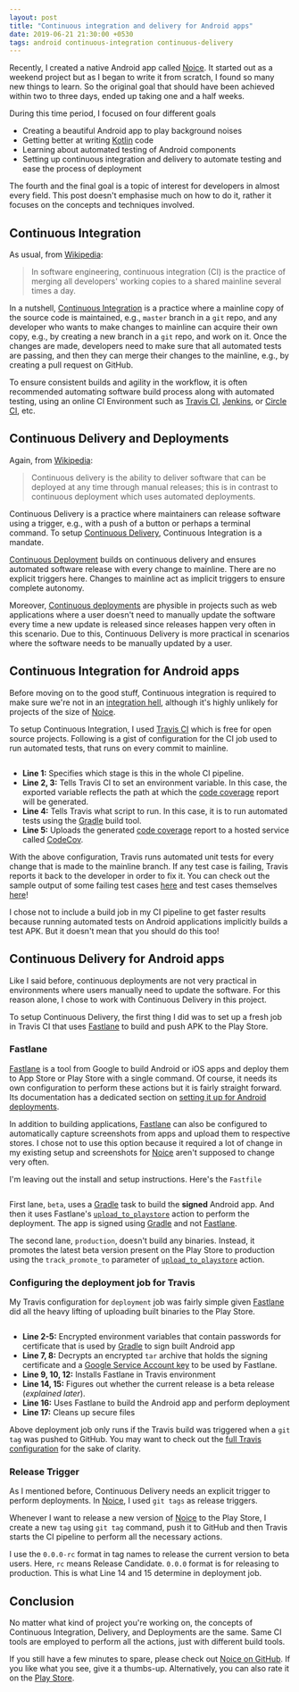```yaml
---
layout: post
title: "Continuous integration and delivery for Android apps"
date: 2019-06-21 21:30:00 +0530
tags: android continuous-integration continuous-delivery
---
```


Recently, I created a native Android app called [Noice][noice]. It started out
as a weekend project but as I began to write it from scratch, I found so many
new things to learn. So the original goal that should have been achieved within
two to three days, ended up taking one and a half weeks.

During this time period, I focused on four different goals

- Creating a beautiful Android app to play background noises
- Getting better at writing [Kotlin][kotlin] code
- Learning about automated testing of Android components
- Setting up continuous integration and delivery to automate testing and ease
  the process of deployment

The fourth and the final goal is a topic of interest for developers in almost
every field. This post doesn't emphasise much on how to do it, rather it focuses
on the concepts and techniques involved.

## Continuous Integration

As usual, from [Wikipedia][ci-wiki]:

> In software engineering, continuous integration (CI) is the practice of
> merging all developers' working copies to a shared mainline several times a
> day.

In a nutshell, [Continuous Integration][ci-wiki] is a practice where a mainline
copy of the source code is maintained, e.g., `master` branch in a `git` repo,
and any developer who wants to make changes to mainline can acquire their own
copy, e.g., by creating a new branch in a `git` repo, and work on it. Once the
changes are made, developers need to make sure that all automated tests are
passing, and then they can merge their changes to the mainline, e.g., by
creating a pull request on GitHub.

To ensure consistent builds and agility in the workflow, it is often recommended
automating software build process along with automated testing, using an online
CI Environment such as [Travis CI][travis-ci], [Jenkins][jenkins], or [Circle
CI][circle-ci], etc.

## Continuous Delivery and Deployments

Again, from [Wikipedia][cdelivery-wiki]:

> Continuous delivery is the ability to deliver software that can be deployed at
> any time through manual releases; this is in contrast to continuous deployment
> which uses automated deployments.

Continuous Delivery is a practice where maintainers can release software using a
trigger, e.g., with a push of a button or perhaps a terminal command. To setup
[Continuous Delivery][cdelivery-wiki], Continuous Integration is a mandate.

[Continuous Deployment][cdeployment-wiki] builds on continuous delivery and
ensures automated software release with every change to mainline. There are no
explicit triggers here. Changes to mainline act as implicit triggers to ensure
complete autonomy.

Moreover, [Continuous deployments][cdeployment-wiki] are physible in projects
such as web applications where a user doesn't need to manually update the
software every time a new update is released since releases happen very often in
this scenario. Due to this, Continuous Delivery is more practical in scenarios
where the software needs to be manually updated by a user.

## Continuous Integration for Android apps

Before moving on to the good stuff, Continuous integration is required to make
sure we're not in an [integration hell][integration-hell], although it's highly
unlikely for projects of the size of [Noice][noice].

To setup Continuous Integration, I used [Travis CI][travis-ci] which is free for
open source projects. Following is a gist of configuration for the CI job used
to run automated tests, that runs on every commit to mainline.

<pre data-start="29" data-end="33" data-lang="yaml"
  data-src="https://raw.githubusercontent.com/ashutoshgngwr/noice/0.2.1/.travis.yml"
  data-view="https://github.com/ashutoshgngwr/noice/blob/0.2.1/.travis.yml#L29-L33"
></pre>

- **Line 1:** Specifies which stage is this in the whole CI pipeline.
- **Line 2, 3:** Tells Travis CI to set an environment variable. In this case,
  the exported variable reflects the path at which the [code
  coverage][code-coverage] report will be generated.
- **Line 4:** Tells Travis what script to run. In this case, it is to run
  automated tests using the [Gradle][gradle] build tool.
- **Line 5:** Uploads the generated [code coverage][code-coverage] report to a
  hosted service called [CodeCov][codecov].

With the above configuration, Travis runs automated unit tests for every change
that is made to the mainline branch. If any test case is failing, Travis reports
it back to the developer in order to fix it. You can check out the sample output
of some failing test cases [here][travis-test-job-log] and test cases themselves
[here][noice-tests]!

I chose not to include a build job in my CI pipeline to get faster results
because running automated tests on Android applications implicitly builds a test
APK. But it doesn't mean that you should do this too!

## Continuous Delivery for Android apps

Like I said before, continuous deployments are not very practical in
environments where users manually need to update the software. For this reason
alone, I chose to work with Continuous Delivery in this project.

To setup Continuous Delivery, the first thing I did was to set up a fresh job in
Travis CI that uses [Fastlane][fastlane] to build and push APK to the Play
Store.

### Fastlane

[Fastlane][fastlane] is a tool from Google to build Android or iOS apps and
deploy them to App Store or Play Store with a single command. Of course, it
needs its own configuration to perform these actions but it is fairly straight
forward. Its documentation has a dedicated section on [setting it up for Android
deployments][fastlane-android-docs].

In addition to building applications, [Fastlane][fastlane] can also be
configured to automatically capture screenshots from apps and upload them to
respective stores. I chose not to use this option because it required a lot of
change in my existing setup and screenshots for [Noice][noice] aren't supposed
to change very often.

I'm leaving out the install and setup instructions. Here's the `Fastfile`

<pre data-start="16" data-lang="plaintext"
  data-src="https://raw.githubusercontent.com/ashutoshgngwr/noice/0.2.1/fastlane/Fastfile"
  data-view="https://github.com/ashutoshgngwr/noice/blob/0.2.1/fastlane/Fastfile#L16-L41"
></pre>

First lane, `beta`, uses a [Gradle][gradle] task to build the **signed** Android
app. And then it uses Fastlane's [`upload_to_playstore`][fastlane-utp-docs]
action to perform the deployment. The app is signed using [Gradle][gradle] and
not [Fastlane][fastlane].

The second lane, `production`, doesn't build any binaries. Instead, it promotes
the latest beta version present on the Play Store to production using the
`track_promote_to` parameter of [`upload_to_playstore`][fastlane-utp-docs]
action.

### Configuring the deployment job for Travis

My Travis configuration for `deployment` job was fairly simple given
[Fastlane][fastlane] did all the heavy lifting of uploading built binaries to
the Play Store.

<pre data-start="34" data-end="50" data-lang="yaml"
  data-src="https://raw.githubusercontent.com/ashutoshgngwr/noice/0.2.1/.travis.yml"
  data-view="https://github.com/ashutoshgngwr/noice/blob/0.2.1/.travis.yml#L34-L50"
></pre>

- **Line 2-5:** Encrypted environment variables that contain passwords for
  certificate that is used by [Gradle][gradle] to sign built Android app
- **Line 7, 8:** Decrypts an encrypted `tar` archive that holds the signing
  certificate and a [Google Service Account key][google-sa-keys] to be used by
  Fastlane.
- **Line 9, 10, 12:** Installs Fastlane in Travis environment
- **Line 14, 15:** Figures out whether the current release is a beta release
  (_explained later_).
- **Line 16:** Uses Fastlane to build the Android app and perform deployment
- **Line 17:** Cleans up secure files

Above deployment job only runs if the Travis build was triggered when a `git
tag` was pushed to GitHub. You may want to check out the [full Travis
configuration][full-travis-conf] for the sake of clarity.

### Release Trigger

As I mentioned before, Continuous Delivery needs an explicit trigger to perform
deployments. In [Noice][noice], I used `git tags` as release triggers.

Whenever I want to release a new version of [Noice][noice] to the Play Store, I
create a new `tag` using `git tag` command, push it to GitHub and then Travis
starts the CI pipeline to perform all the necessary actions.

I use the `0.0.0-rc` format in tag names to release the current version to beta
users. Here, `rc` means Release Candidate. `0.0.0` format is for releasing to
production. This is what Line 14 and 15 determine in deployment job.

## Conclusion

No matter what kind of project you're working on, the concepts of Continuous
Integration, Delivery, and Deployments are the same. Same CI tools are employed
to perform all the actions, just with different build tools.

If you still have a few minutes to spare, please check out [Noice on
GitHub][noice-gh]. If you like what you see, give it a thumbs-up. Alternatively,
you can also rate it on the [Play Store][noice-play-store].

[noice]: https://ashutoshgngwr.github.io/noice
[kotlin]: https://kotlinlang.org/
[ci-wiki]: https://en.wikipedia.org/wiki/Continuous_integration
[travis-ci]: https://en.wikipedia.org/wiki/Travis_CI
[jenkins]: https://jenkins.io/
[circle-ci]: https://circleci.com/
[cdelivery-wiki]: https://en.wikipedia.org/wiki/Continuous_delivery
[cdeployment-wiki]: https://en.wikipedia.org/wiki/Continuous_deployment
[integration-hell]: https://guide.freecodecamp.org/agile/integration-hell/
[code-coverage]: https://en.wikipedia.org/wiki/Code_coverage
[gradle]: https://gradle.org/
[codecov]: https://codecov.io
[noice-tests]: https://github.com/ashutoshgngwr/noice/tree/0.2.1/app/src/test/java/com/github/ashutoshgngwr/noice
[travis-test-job-log]: https://travis-ci.org/ashutoshgngwr/noice/builds/546710205#L1384
[fastlane]: https://fastlane.tools
[fastlane-android-docs]: https://docs.fastlane.tools/getting-started/android/setup/
[fastlane-utp-docs]: https://docs.fastlane.tools/actions/upload_to_play_store/
[google-sa-keys]: https://cloud.google.com/iam/docs/creating-managing-service-account-keys
[full-travis-conf]: https://github.com/ashutoshgngwr/noice/blob/0.2.1/.travis.yml
[noice-gh]: https://github.com/ashutoshgngwr/noice
[noice-play-store]: https://play.google.com/store/apps/details?id=com.github.ashutoshgngwr.noice
